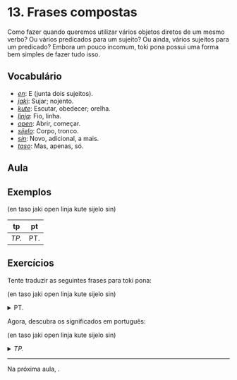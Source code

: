 # 13. Frases compostas

Como fazer quando queremos utilizar vários objetos diretos de um mesmo verbo? Ou vários predicados para um sujeito? Ou ainda, vários sujeitos para um predicado? Embora um pouco incomum, toki pona possui uma forma bem simples de fazer tudo isso.

## Vocabulário

- [_en_](../recursos/dicionario.md#en): E (junta dois sujeitos).
- [_jaki_](../recursos/dicionario.md#jaki): Sujar; nojento.
- [_kute_](../recursos/dicionario.md#kute): Escutar, obedecer; orelha.
- [_linja_](../recursos/dicionario.md#linja): Fio, linha.
- [_open_](../recursos/dicionario.md#open): Abrir, começar.
- [_sijelo_](../recursos/dicionario.md#sijelo): Corpo, tronco.
- [_sin_](../recursos/dicionario.md#sin-ou-namako): Novo, adicional, a mais.
- [_taso_](../recursos/dicionario.md#taso): Mas, apenas, só.

## Aula

## Exemplos

(en taso jaki open linja kute sijelo sin)

tp | pt
-|-
_TP._ | PT.

## Exercícios

Tente traduzir as seguintes frases para toki pona:

(en taso jaki open linja kute sijelo sin)

<p>
<details><summary>PT.</summary><p><em>TP.</em></p></details>
</p>

Agora, descubra os significados em português:

(en taso jaki open linja kute sijelo sin)

<p>
<details><summary><em>TP.</em></summary><p>PT.</p></details>
</p>

---

Na próxima aula, .

